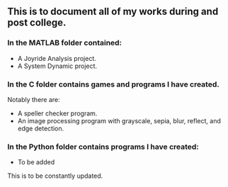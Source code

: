 ## This is to document all of my works during and post college.

### In the MATLAB folder contained:
- A Joyride Analysis project.
- A System Dynamic project.

### In the C folder contains games and programs I have created. 
Notably there are:
- A speller checker program.
- An image processing program with grayscale, sepia, blur, reflect, and edge detection.

### In the Python folder contains programs I have created:
- To be added

This is to be constantly updated.
